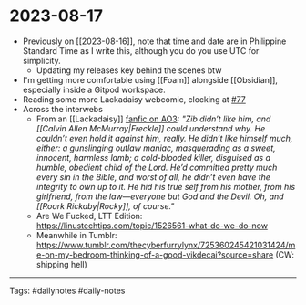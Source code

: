 # 2023-08-17

* Previously on [[2023-08-16]], note that time and date are in Philippine Standard Time as I write this, although you do you use UTC for simplicity.
	* Updating my releases key behind the scenes btw
* I'm getting more comfortable using [[Foam]] alongside [[Obsidian]], especially inside a Gitpod workspace.
* Reading some more Lackadaisy webcomic, clocking at [#77](https://lackadaisy.com/comic.php?comicid=77)
* Across the interwebs
	* From an [[Lackadaisy]] [fanfic on AO3](https://archiveofourown.org/works/47085124/chapters/119935525): _"Zib didn’t like him, and [[Calvin Allen McMurray|Freckle]] could understand why. He couldn’t even hold it against him, really. He didn’t like himself much, either: a gunslinging outlaw maniac, masquerading as a sweet, innocent, harmless lamb; a cold-blooded killer, disguised as a humble, obedient child of the Lord. He’d committed pretty much every sin in the Bible, and worst of all, he didn’t even have the integrity to own up to it. He hid his true self from his mother, from his girlfriend, from the law—everyone but God and the Devil. Oh, and [[Roark Rickaby|Rocky]], of course."_
	* Are We Fucked, LTT Edition: <https://linustechtips.com/topic/1526561-what-do-we-do-now>
	* Meanwhile in Tumblr: https://www.tumblr.com/thecyberfurrylynx/725360245421031424/me-on-my-bedroom-thinking-of-a-good-vikdecai?source=share (CW: shipping hell)
---

Tags: #dailynotes #daily-notes
